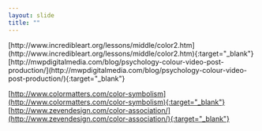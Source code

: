 ```yaml
---
layout: slide
title: ""
---
```


<section data-background-image="assets/images/Slide44.png" data-background-size="90%" data-background-position="center"></section>

<section markdown="1">  
[http://www.incredibleart.org/lessons/middle/color2.htm](http://www.incredibleart.org/lessons/middle/color2.htm){:target="_blank"}  
[http://mwpdigitalmedia.com/blog/psychology-colour-video-post-production/](http://mwpdigitalmedia.com/blog/psychology-colour-video-post-production/){:target="_blank"}  
  
[http://www.colormatters.com/color-symbolism](http://www.colormatters.com/color-symbolism){:target="_blank"}  
[http://www.zevendesign.com/color-association/](http://www.zevendesign.com/color-association/){:target="_blank"}  
</section>